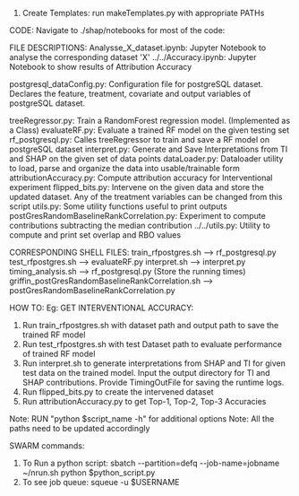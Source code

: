 1. Create Templates: run makeTemplates.py with appropriate PATHs





CODE:
Navigate to ./shap/notebooks for most of the code:

FILE DESCRIPTIONS:
Analysse_X_dataset.ipynb: Jupyter Notebook to analyse the corresponding dataset 'X'
../../Accuracy.ipynb: Jupyter Notebook to show results of Attribution Accuracy

postgresql_dataConfig.py: Configuration file for postgreSQL dataset. Declares the feature, treatment, covariate and output variables of postgreSQL dataset.

treeRegressor.py: Train a RandomForest regression model. (Implemented as a Class)
evaluateRF.py: Evaluate a trained RF model on the given testing set
rf_postgresql.py: Calles treeRegressor to train and save a RF model on postgreSQL dataset
interpret.py: Generate and Save Interpretations from TI and SHAP on the given set of data points
dataLoader.py: Dataloader utility to load, parse and organize the data into usable/trainable form
attributionAccuracy.py: Compute attribution accuracy for Interventional experiment
flipped_bits.py: Intervene on the given data and store the updated dataset. Any of the treatment variables can be changed from this script
utils.py: Some utility functions useful to print outputs
postGresRandomBaselineRankCorrelation.py: Experiment to compute contributions subtracting the median contribution
../../utils.py: Utility to compute and print set overlap and RBO values

CORRESPONDING SHELL FILES:
train_rfpostgres.sh --> rf_postgresql.py
test_rfpostgres.sh --> evaluateRF.py
interpret.sh --> interpret.py
timing_analysis.sh --> rf_postgresql.py (Store the running times)
griffin_postGresRandomBaselineRankCorrelation.sh --> postGresRandomBaselineRankCorrelation.py

HOW TO:
Eg: GET INTERVENTIONAL ACCURACY:
1. Run train_rfpostgres.sh with dataset path and output path to save the trained RF model
2. Run test_rfpostgres.sh with test Dataset path to evaluate performance of trained RF model
3. Run interpret.sh to generate interpretations from SHAP and TI for given test data on the trained model. Input the output directory for TI and SHAP contributions. Provide TimingOutFile for saving the runtime logs.
4. Run flipped_bits.py to create the intervened dataset
5. Run attributionAccuracy.py to get Top-1, Top-2, Top-3 Accuracies

Note: RUN "python $script_name -h" for additional options
Note: All the paths need to be updated accordingly

SWARM commands:
1. To Run a python script: sbatch --partition=defq --job-name=jobname ~/nrun.sh python $python_script.py
2. To see job queue: squeue -u $USERNAME

